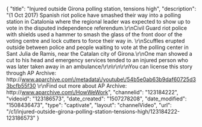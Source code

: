 {
    "title": "Injured outside Girona polling station, tensions high",
    "description": "(1 Oct 2017) Spanish riot police have smashed their way into a polling station in Catalonia where the regional leader was expected to show up to vote in the disputed independence referendum.\r\nCivil Guard riot police with shields used a hammer to smash the glass of the front door of the voting centre and lock cutters to force their way in. \r\nScuffles erupted outside between police and people waiting to vote at the polling center in Sant Julia de Ramis, near the Catalan city of Girona.\r\nOne man showed a cut to his head and emergency services tended to an injured person who was later taken away in an ambulance\/\r\n\r\n\r\nYou can license this story through AP Archive: http:\/\/www.aparchive.com\/metadata\/youtube\/54b5e0ab63b9daf60725d33bcfb55f30 \r\nFind out more about AP Archive: http:\/\/www.aparchive.com\/HowWeWork",
    "channelid": "123184222",
    "videoid": "123186573",
    "date_created": "1507278208",
    "date_modified": "1508436473",
    "type": "captivate",
    "layout": "channelVideo",
    "url": "\/c1\/injured-outside-girona-polling-station-tensions-high\/123184222-123186573"
}